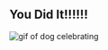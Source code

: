 ## You Did It!!!!!!

![gif of dog celebrating](https://media.giphy.com/media/yoJC2COHSxjIqadyZW/giphy.gif)